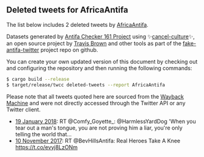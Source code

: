 ## Deleted tweets for AfricaAntifa

The list below includes 2 deleted tweets by
[AfricaAntifa](https://twitter.com/AfricaAntifa).



Datasets generated by [Antifa Checker 161 Project](https://twitter.com/antifacheck161) using ✨[cancel-culture](https://github.com/travisbrown/cancel-culture)✨, an open source project by 
[Travis Brown](https://twitter.com/travisbrown) and other tools as part of the 
[fake-antifa-twitter](https://github.com/antifacheck161/fake-antifa-twitter) project repo on github.

You can create your own updated version of this document by checking out and configuring the
repository and then running the following commands:

```bash
$ cargo build --release
$ target/release/twcc deleted-tweets --report AfricaAntifa
```

Please note that all tweets quoted here are sourced from the
[Wayback Machine](https://web.archive.org) and were not directly accessed through the Twitter API or
any Twitter client.

* [19 January 2018](https://web.archive.org/web/20180119040901/https://twitter.com/AfricaAntifa/status/954204021589454848): RT @Comfy_Goyette_: @HarmlessYardDog 'When you tear out a man's tongue, you are not proving him a liar, you're only telling the world that… <!--954204021589454848-->
* [10 November 2017](https://web.archive.org/web/20171110164528/https://twitter.com/AfricaAntifa/status/929027237910908928): RT @BevHillsAntifa: Real Heroes Take A Knee https://t.co/evyj8LzONm <!--929027237910908928-->
